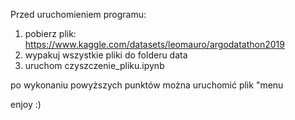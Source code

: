 Przed uruchomieniem programu:

1. pobierz plik: https://www.kaggle.com/datasets/leomauro/argodatathon2019
2. wypakuj wszystkie pliki do folderu data
3. uruchom czyszczenie_pliku.ipynb

po wykonaniu powyższych punktów można uruchomić plik "menu

enjoy :)
